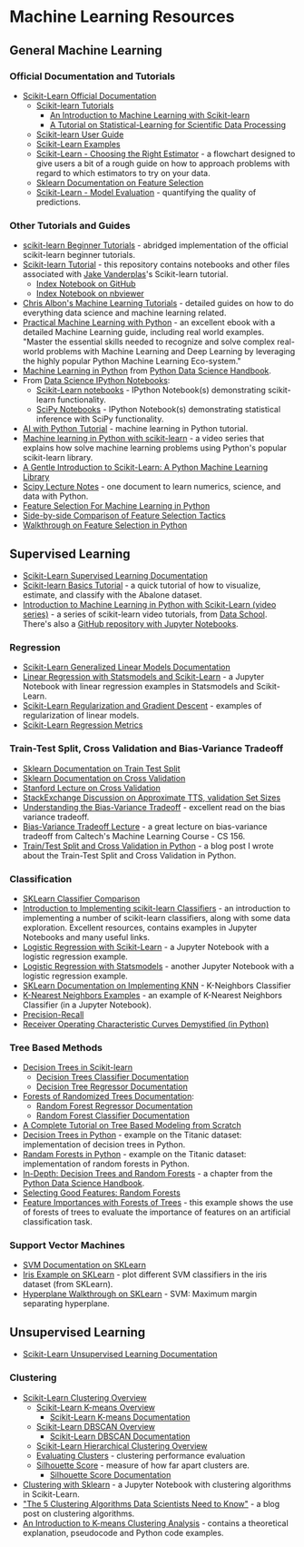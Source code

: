 # Machine Learning Resources

## General Machine Learning
### Official Documentation and Tutorials
- [Scikit-Learn Official Documentation](http://scikit-learn.org/stable/documentation.html)
  - [Scikit-learn Tutorials](http://scikit-learn.org/stable/tutorial/index.html)
    - [An Introduction to Machine Learning with Scikit-learn](http://scikit-learn.org/stable/tutorial/basic/tutorial.html)
    - [A Tutorial on Statistical-Learning for Scientific Data Processing](http://scikit-learn.org/stable/tutorial/statistical_inference/index.html)
  - [Scikit-learn User Guide](http://scikit-learn.org/stable/user_guide.html)
  - [Scikit-Learn Examples](http://scikit-learn.org/stable/auto_examples/index.html)
  - [Scikit-Learn - Choosing the Right Estimator](http://scikit-learn.org/stable/tutorial/machine_learning_map/) - a flowchart designed to give users a bit of a rough guide on how to approach problems with regard to which estimators to try on your data.
  - [Sklearn Documentation on Feature Selection](http://scikit-learn.org/stable/modules/feature_selection.html)
  - [Scikit-Learn - Model Evaluation](http://scikit-learn.org/stable/modules/model_evaluation.html#model-evaluation) - quantifying the quality of predictions.
  
### Other Tutorials and Guides  
- [scikit-learn Beginner Tutorials](https://github.com/mmmayo13/scikit-learn-beginners-tutorials) - abridged implementation of the official scikit-learn beginner tutorials.
- [Scikit-learn Tutorial](https://github.com/jakevdp/sklearn_tutorial) - this repository contains notebooks and other files associated with [Jake Vanderplas](https://github.com/jakevdp)'s Scikit-learn tutorial.
  - [Index Notebook on GitHub](https://github.com/jakevdp/sklearn_tutorial/blob/master/notebooks/Index.ipynb)
  - [Index Notebook on nbviewer](http://nbviewer.jupyter.org/github/jakevdp/sklearn_tutorial/blob/master/notebooks/Index.ipynb)
- [Chris Albon's Machine Learning Tutorials](https://chrisalbon.com/#machine_learning) - detailed guides on how to do everything data science and machine learning related.
- [Practical Machine Learning with Python](https://github.com/dipanjanS/practical-machine-learning-with-python) - an excellent ebook with a detailed Machine Learning guide, including real world examples. "Master the essential skills needed to recognize and solve complex real-world problems with Machine Learning and Deep Learning by leveraging the highly popular Python Machine Learning Eco-system."
- [Machine Learning in Python](https://jakevdp.github.io/PythonDataScienceHandbook/#5.-Machine-Learning) from [Python Data Science Handbook](https://jakevdp.github.io/PythonDataScienceHandbook/index.html).
- From [Data Science IPython Notebooks](https://github.com/donnemartin/data-science-ipython-notebooks):
  - [Scikit-Learn notebooks](https://github.com/donnemartin/data-science-ipython-notebooks#scikit-learn) - IPython Notebook(s) demonstrating scikit-learn functionality.
  - [SciPy Notebooks](https://github.com/donnemartin/data-science-ipython-notebooks#statistical-inference-scipy) - IPython Notebook(s) demonstrating statistical inference with SciPy functionality.
- [AI with Python Tutorial](https://www.tutorialspoint.com/artificial_intelligence_with_python/index.htm) - machine learning in Python tutorial.
- [Machine learning in Python with scikit-learn](https://www.youtube.com/playlist?list=PL5-da3qGB5ICeMbQuqbbCOQWcS6OYBr5A) - a video series that explains how solve machine learning problems using Python's popular scikit-learn library.  
- [A Gentle Introduction to Scikit-Learn: A Python Machine Learning Library](https://machinelearningmastery.com/a-gentle-introduction-to-scikit-learn-a-python-machine-learning-library/)
- [Scipy Lecture Notes](http://www.scipy-lectures.org) - one document to learn numerics, science, and data with Python.
- [Feature Selection For Machine Learning in Python](https://machinelearningmastery.com/feature-selection-machine-learning-python/)
- [Side-by-side Comparison of Feature Selection Tactics](http://blog.datadive.net/selecting-good-features-part-iv-stability-selection-rfe-and-everything-side-by-side/)
- [Walkthrough on Feature Selection in Python](https://www.dummies.com/programming/big-data/data-science/how-to-use-python-to-select-the-right-variables-for-data-science/)


## Supervised Learning
- [Scikit-Learn Supervised Learning Documentation](http://scikit-learn.org/stable/supervised_learning.html)
- [Scikit-learn Basics Tutorial](http://marcharper.codes/2016-01-24/Abalone.html) - a quick tutorial of how to visualize, estimate, and classify with the Abalone dataset.
- [Introduction to Machine Learning in Python with Scikit-Learn (video series)](https://www.dataschool.io/machine-learning-with-scikit-learn/) - a series of scikit-learn video tutorials, from [Data School](https://www.dataschool.io). There's also a [GitHub repository with Jupyter Notebooks](https://github.com/justmarkham/scikit-learn-videos).

### Regression
- [Scikit-Learn Generalized Linear Models Documentation](http://scikit-learn.org/stable/modules/linear_model.html)
- [Linear Regression with Statsmodels and Scikit-Learn](http://marcharper.codes/2016-06-14/Linear+Regression+with+Statsmodels+and+Scikit-Learn.html) - a Jupyter Notebook with linear regression examples in Statsmodels and Scikit-Learn.
- [Scikit-Learn Regularization and Gradient Descent](http://marcharper.codes/2016-06-21/Regularization+Examples.html) - examples of regularization of linear models.
- [Scikit-Learn Regression Metrics](http://scikit-learn.org/stable/modules/model_evaluation.html#regression-metrics)

### Train-Test Split, Cross Validation and Bias-Variance Tradeoff
- [Sklearn Documentation on Train Test Split](http://scikit-learn.org/stable/modules/generated/sklearn.model_selection.train_test_split.html)
- [Sklearn Documentation on Cross Validation](http://scikit-learn.org/stable/modules/cross_validation.html)
- [Stanford Lecture on Cross Validation](https://www.youtube.com/watch?v=_2ij6eaaSl0)
- [StackExchange Discussion on Approximate TTS, validation Set Sizes](https://stackoverflow.com/questions/13610074/is-there-a-rule-of-thumb-for-how-to-divide-a-dataset-into-training-and-validatio)
- [Understanding the Bias-Variance Tradeoff](http://scott.fortmann-roe.com/docs/BiasVariance.html) - excellent read on the bias variance tradeoff.
- [Bias-Variance Tradeoff Lecture](https://www.youtube.com/watch?v=zrEyxfl2-a8) - a great lecture on bias-variance tradeoff from Caltech's Machine Learning Course - CS 156.
- [Train/Test Split and Cross Validation in Python](https://towardsdatascience.com/train-test-split-and-cross-validation-in-python-80b61beca4b6) - a blog post I wrote about the Train-Test Split and Cross Validation in Python.

### Classification
- [SKLearn Classifier Comparison](http://scikit-learn.org/stable/auto_examples/classification/plot_classifier_comparison.html)
- [Introduction to Implementing scikit-learn Classifiers](https://github.com/mmmayo13/scikit-learn-classifiers) - an introduction to implementing a number of scikit-learn classifiers, along with some data exploration. Excellent resources, contains examples in Jupyter Notebooks and many useful links. 
- [Logistic Regression with Scikit-Learn](http://marcharper.codes/2016-06-27/Logistic+Regression.html) - a Jupyter Notebook with a logistic regression example.
- [Logistic Regression with Statsmodels](http://nbviewer.ipython.org/urls/raw.github.com/carljv/Will_it_Python/master/ARM/ch5/arsenic_wells_switching.ipynb) - another Jupyter Notebook with a logistic regression example.
- [SKLearn Documentation on Implementing KNN](http://scikit-learn.org/stable/modules/generated/sklearn.neighbors.KNeighborsClassifier.html) - K-Neighbors Classifier
- [K-Nearest Neighbors Examples](http://marcharper.codes/2016-06-22/Classification.html) - an example of K-Nearest Neighbors Classifier (in a Jupyter Notebook).
- [Precision-Recall](http://scikit-learn.org/stable/auto_examples/model_selection/plot_precision_recall.html#sphx-glr-auto-examples-model-selection-plot-precision-recall-py)
- [Receiver Operating Characteristic Curves Demystified (in Python)](https://www.kdnuggets.com/2018/07/receiver-operating-characteristic-curves-demystified-python.html)

### Tree Based Methods
- [Decision Trees in Scikit-learn](http://scikit-learn.org/stable/modules/tree.html)
  - [Decision Trees Classifier Documentation](http://scikit-learn.org/stable/modules/generated/sklearn.tree.DecisionTreeClassifier.html#sklearn.tree.DecisionTreeClassifier)
  - [Decision Tree Regressor Documentation](http://scikit-learn.org/stable/modules/generated/sklearn.tree.DecisionTreeRegressor.html#sklearn.tree.DecisionTreeRegressor)
- [Forests of Randomized Trees Documentation](http://scikit-learn.org/stable/modules/ensemble.html#forest):
  - [Random Forest Regressor Documentation](http://scikit-learn.org/stable/modules/generated/sklearn.ensemble.RandomForestRegressor.html)
  - [Random Forest Classifier Documentation](http://scikit-learn.org/stable/modules/generated/sklearn.ensemble.RandomForestClassifier.html)
- [A Complete Tutorial on Tree Based Modeling from Scratch](https://www.analyticsvidhya.com/blog/2016/04/complete-tutorial-tree-based-modeling-scratch-in-python/)
- [Decision Trees in Python](http://hamelg.blogspot.com/2015/11/python-for-data-analysis-part-29.html) - example on the Titanic dataset: implementation of decision trees in Python.
- [Randam Forests in Python](http://hamelg.blogspot.com/2015/12/python-for-data-analysis-part-30-random.html) - example on the Titanic dataset: implementation of random forests in Python.
- [In-Depth: Decision Trees and Random Forests](https://jakevdp.github.io/PythonDataScienceHandbook/05.08-random-forests.html) - a chapter from the [Python Data Science Handbook](https://jakevdp.github.io/PythonDataScienceHandbook/).
- [Selecting Good Features: Random Forests](http://blog.datadive.net/selecting-good-features-part-iii-random-forests/)
- [Feature Importances with Forests of Trees](http://scikit-learn.org/stable/auto_examples/ensemble/plot_forest_importances.html) - this example shows the use of forests of trees to evaluate the importance of features on an artificial classification task.

### Support Vector Machines
- [SVM Documentation on SKLearn](http://scikit-learn.org/stable/modules/svm.html)
- [Iris Example on SKLearn](http://scikit-learn.org/stable/auto_examples/svm/plot_iris.html#example-svm-plot-iris-py) - plot different SVM classifiers in the iris dataset (from SKLearn).
- [Hyperplane Walkthrough on SKLearn](http://scikit-learn.org/stable/auto_examples/svm/plot_separating_hyperplane.html#example-svm-plot-separating-hyperplane-py) - SVM: Maximum margin separating hyperplane.

## Unsupervised Learning
- [Scikit-Learn Unsupervised Learning Documentation](http://scikit-learn.org/stable/unsupervised_learning.html)

### Clustering
- [Scikit-Learn Clustering Overview](http://scikit-learn.org/stable/modules/clustering.html)
  - [Scikit-Learn K-means Overview](http://scikit-learn.org/stable/modules/clustering.html#k-means)
    - [Scikit-Learn K-means Documentation](http://scikit-learn.org/stable/modules/generated/sklearn.cluster.KMeans.html#sklearn.cluster.KMeans)
  - [Scikit-Learn DBSCAN Overview](http://scikit-learn.org/stable/modules/clustering.html#dbscan)
    - [Scikit-Learn DBSCAN Documentation](https://scikit-learn.org/stable/modules/generated/sklearn.cluster.DBSCAN.html)  
  - [Scikit-Learn Hierarchical Clustering Overview](http://scikit-learn.org/stable/modules/clustering.html#hierarchical-clustering)
  - [Evaluating Clusters](http://scikit-learn.org/stable/modules/clustering.html#clustering-performance-evaluation) - clustering performance evaluation
  - [Silhouette Score](http://scikit-learn.org/stable/modules/clustering.html#silhouette-coefficient) - measure of how far apart clusters are.
    - [Silhouette Score Documentation](http://scikit-learn.org/stable/modules/generated/sklearn.metrics.silhouette_score.html)
- [Clustering with Sklearn](http://marcharper.codes/2016-07-11/Clustering+with+Scikit-Learn.html) - a Jupyter Notebook with clustering algorithms in Scikit-Learn.
- ["The 5 Clustering Algorithms Data Scientists Need to Know"](https://towardsdatascience.com/the-5-clustering-algorithms-data-scientists-need-to-know-a36d136ef68) - a blog post on clustering algorithms.
- [An Introduction to K-means Clustering Analysis](http://blog.galvanize.com/introduction-k-means-cluster-analysis/) - contains a theoretical explanation, pseudocode and Python code examples.
